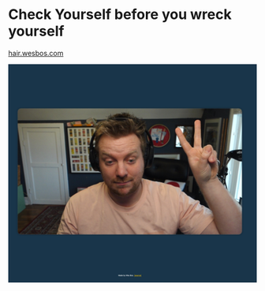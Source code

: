 # Check Yourself before you wreck yourself

[hair.wesbos.com](https://hair.wesbos.com)

![yikes](why-do-you-look-like-that.jpg)
